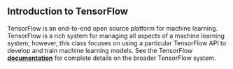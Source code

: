 ## **Introduction to TensorFlow**


TensorFlow is an end-to-end open source platform for machine learning. TensorFlow is a rich system for managing all aspects of a machine learning system; however, this class focuses on using a particular TensorFlow API to develop and train machine learning models. See the TensorFlow **[documentation](https://www.tensorflow.org/learn)** for complete details on the broader TensorFlow system.